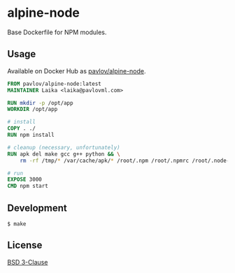 # alpine-node

Base Dockerfile for NPM modules.

## Usage

Available on Docker Hub as [pavlov/alpine-node](https://hub.docker.com/r/pavlov/alpine-node).

```dockerfile
FROM pavlov/alpine-node:latest
MAINTAINER Laika <laika@pavlovml.com>

RUN mkdir -p /opt/app
WORKDIR /opt/app

# install
COPY . ./
RUN npm install

# cleanup (necessary, unfortunately)
RUN apk del make gcc g++ python && \
    rm -rf /tmp/* /var/cache/apk/* /root/.npm /root/.npmrc /root/.node-gyp

# run
EXPOSE 3000
CMD npm start
```

## Development

    $ make

## License

[BSD 3-Clause](https://github.com/pavlovml/alpine-node/blob/master/LICENSE)
